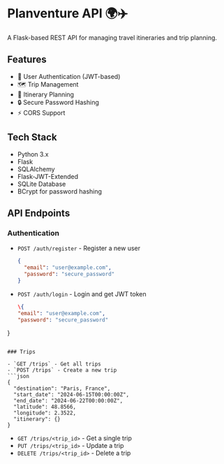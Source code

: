 # Planventure API 🌍✈️

A Flask-based REST API for managing travel itineraries and trip planning.

## Features

- 🔐 User Authentication (JWT-based)
- 🗺️ Trip Management
- 📅 Itinerary Planning
- 🔒 Secure Password Hashing
- ⚡ CORS Support

## Tech Stack

- Python 3.x
- Flask
- SQLAlchemy
- Flask-JWT-Extended
- SQLite Database
- BCrypt for password hashing

## API Endpoints

### Authentication

- `POST /auth/register` - Register a new user
  ```json
  {
    "email": "user@example.com",
    "password": "secure_password"
  }
  ```

- `POST /auth/login` - Login and get JWT token
  ```json
  \{
  "email": "user@example.com",
  "password": "secure_password"
}
  ```

### Trips

- `GET /trips` - Get all trips
- `POST /trips` - Create a new trip
  ```json
  {
    "destination": "Paris, France",
    "start_date": "2024-06-15T00:00:00Z",
    "end_date": "2024-06-22T00:00:00Z",
    "latitude": 48.8566,
    "longitude": 2.3522,
    "itinerary": {}
  }
  ```
- `GET /trips/<trip_id>` - Get a single trip
- `PUT /trips/<trip_id>` - Update a trip
- `DELETE /trips/<trip_id>` - Delete a trip





